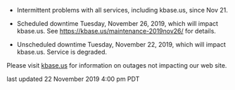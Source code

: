 * Intermittent problems with all services, including kbase.us, since Nov 21.

* Scheduled downtime Tuesday, November 26, 2019, which will impact kbase.us.  See <a href="https://kbase.us/maintenance-2019nov26/">https://kbase.us/maintenance-2019nov26/</a> for details.

* Unscheduled downtime Tuesday, November 22, 2019, which will impact kbase.us. Service is degraded.

Please visit <a href="https://kbase.us">kbase.us</a> for information on outages not impacting our web site.

last updated 22 November 2019 4:00 pm PDT

